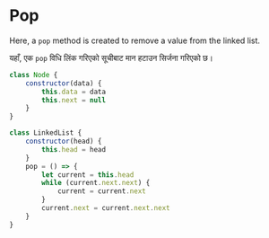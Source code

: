 # Pop

Here, a `pop` method is created to remove a value from the linked list.

यहाँ, एक `pop` विधि लिंक गरिएको सूचीबाट मान हटाउन सिर्जना गरिएको छ।

```javascript
class Node {
    constructor(data) {
        this.data = data
        this.next = null 
    }
}

class LinkedList {
    constructor(head) {
        this.head = head 
    }
    pop = () => {
        let current = this.head 
        while (current.next.next) {
            current = current.next 
        }
        current.next = current.next.next 
    }
}
```

